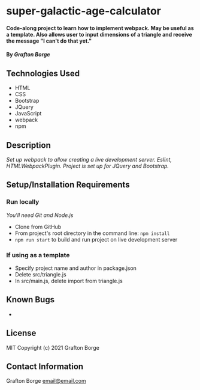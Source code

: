# super-galactic-age-calculator

#### Code-along project to learn how to implement webpack. May be useful as a template. Also allows user to input dimensions of a triangle and receive the message "I can't do that yet."

#### By _**Grafton Borge**_

## Technologies Used
* HTML
* CSS
* Bootstrap
* JQuery
* JavaScript
* webpack
* npm

## Description
_Set up webpack to allow creating a live development server. Eslint, HTMLWebpackPlugin. Project is set up for JQuery and Bootstrap._

## Setup/Installation Requirements
### Run locally
_You'll need Git and Node.js_
* Clone from GitHub
* From project's root directory in the command line: `npm install`
* `npm run start` to build and run project on live development server
### If using as a template
* Specify project name and author in package.json
* Delete src/triangle.js
* In src/main.js, delete import from triangle.js

## Known Bugs
* 
## License
MIT
Copyright (c) 2021 Grafton Borge
## Contact Information
Grafton Borge email@email.com

